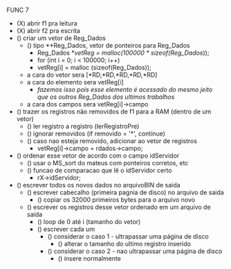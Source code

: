 FUNC 7
 - (X) abrir f1 pra leitura
- (X) abrir f2 pra escrita
- () criar um vetor de Reg_Dados
    - () tipo **Reg_Dados, vetor de ponteiros para Reg_Dados
        - Reg_Dados **vetReg = malloc(100000 * sizeof(Reg_Dados*));
        - for (int i = 0; i < 100000; i++)
        -   vetReg[i] = malloc (sizeof(Reg_Dados));
    - a cara do vetor sera [*RD,*RD,*RD,*RD,*RD]
    - a cara do elemento sera vetReg[i]
        - *fazemos isso pois esse elemento é acessado do mesmo jeito que os outros Reg_Dados dos ultimos trabalhos*
    - a cara dos campos sera vetReg[i]->campo
- () trazer os registros não removidos de f1 para a RAM (dentro de um vetor)
    - () ler registro a registro (lerRegistroPre)
    - () ignorar removidos (if removido = '*', continue)
    - () caso nao esteja removido, adicionar ao vetor de registros
        - vetReg[i]->campo = rdados->campo;
- () ordenar esse vetor de acordo com o campo idServidor
    - () usar o MS_sort do mateus com ponteiros corretos, etc
    - () funcao de comparacao que lê o idServidor certo
        - rX->idServidor;
- () escrever todos os novos dados no arquivoBIN de saida
    - () escrever cabecalho (primeira pagnia de disco) no arquivo de saida
        - () copiar os 32000 primeiros bytes para o arquivo novo
    - () escrever os registros desse vetor ordenado em um arquivo de saída
        - () loop de 0 até i (tamanho do vetor)
        - () escrever cada um
            - () considerar o caso 1 - ultrapassar uma página de disco
                - () alterar o tamanho do ultimo registro inserido
            - () considerar o caso 2 - nao ultrapassar uma página de disco
                - () insere normalmente